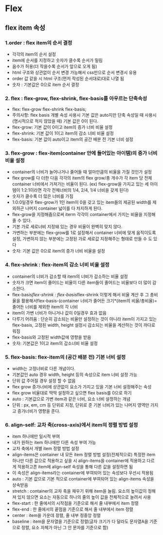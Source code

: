# Flex

## flex item 속성
### 1.order : flex item의 순서 결정
- 각각의 item의 순서 설정
- item에 순서를 지정하고 숫자가 클수록 순서가 밀림
- 음수가 허용(더 작을수록 순서가 앞으로 오게 됨)
- html 구조와 상관없이 순서 변경 가능해서 css만으로 순서 변경시 유용
- order 값 같을 시 html 구조(먼저 작성된 순서대로)대로 나열 됨 
- 숫자 : 기본값은 0으로 item 순서 결정

### 2\. flex : flex-grow, flex-shrink, flex-basis를 아우르는 단축속성
-   flex: flex-grow flex-shrink flex-basis;
-   주의사항: flex basis 개별 속성 사용시 기본 값은 auto지만 단축 속성일 때 사용시(명시적으로 적지 않았을 때) 기본 값은 0이 된다.
-   flex-grow: 기본 값이 0이고 item의 증가 너비 비율 설정
-   flex-shrink: 기본 값이 1이고 item의 감소 너비 비율 설정
-   flex-basis: 기본 값이 auto이고 item의 공간 배분 전 기본 너비 설정

### 3. flex-grow : flex-item(container 안에 들어있는 아이템)의 증가 너비 비율 설정
- container의 너비가 늘어나거나 줄어들 때 얼마만큼의 비율을 가질 것인가 설정
- flex grow를 다 더한 다음 각각의 item의 flex grow/총 개수가 각 item 당 전체 container 너비에서 가져가는 비율이 된다. (ex) flex-grow을 가지고 있는 세 아이템이 1:2:1이라면 각각 전체너비의 1/4, 2/4, 1/4 너비을 갖게 된다)
- 숫자가 클수록 더 많은 너비를 가짐
- 1:0:0일경우 flex-grow가 1인 item이 0을 갖고 있는 item들의 제공된 width를 제외하곤 나머지 container 넓이를 다 차지하게 된다.
- flex-grow을 지정해줌으로써 iterm 각각이 container에서 가지는 비율을 지정해줄 수 있다.
- 기본 가로 세로너비 지정돼 있는 경우 비율이 완벽히 맞지 않다.
- 가변하는 부분에는 flex-grow를 1로 설정해서 container 너비에 맞게 움직이도록 설정, 가변하지 않는 부분에는 고정된 가로 세로값 지정해주는 형태로 만들 수 도 있다
- 숫자: 기본 값은 0으로 item의 증가 너비 비율을 설정

### 4. flex-shrink : flex-item의 감소 너비 비율 설정
- container의 너비가 감소할 때 item의 너비가 감소하는 비율 설정
- 숫자가 크면 item이 줄어드는 비율이 다른 item들이 줄어드는 비율보다 더 많이 감소한다.
- flex-basis*flex-shrink : flex-basis*flex-shrink 이렇게 해서 비율 계산 후 그 총비율을 활용해서flex-basis-(container 너비가 줄어든 크기*(item의 비율/총비율)=줄어든 너비를 제외한 item의 각 너비
- item이 가변 너비가 아니거나 값이 0일경우 효과 없음
- 다루기 어려움 : 단순히 감소되는 비율만 설정하는 것이 아니라 item이 가지고 있는 flex-basis, 고정된 width, height 설정시 감소되는 비율을 계산하는 것이 까다로워짐
- flex-basis와 고정된 width값에 영향을 받음
- 숫자: 기본값은 1이고 item의 갑소너비 비율 설정

### 5. flex-basis: flex-item의 (공간 배분 전) 기본 너비 설정
- width는 고정너비로 다른 개념이다.
- 기본값인 auto 경우 width, height 등의 속성으로 item 너비 설정 가능 
- 단위 값 주어질 경우 설정 할 수 없음
- flex grow 증가너비에 상관없이 요소가 가지고 있을 기본 너비 설정해주는 속성
- flex grow 비율대로 딱딱 설정하고 싶으면 flex basis를 0으로 하기
- auto : 기본값으로 가변 item과 같은 너비, 요소 너비 설정하는 개념
- 단위 : px, em, cm 등 단위로 지정, 단위로 준 기본 너비가 있는 나머지 영역만 가지고 증가너비가 영향을 준다.

### 6\. align-self: 교차 축(cross-axis)에서 item의 정렬 방법 설정

-   item 하나에만 일시적 부여
-   내가 원하는 item 하나에만 다른 속성 부여 가능
-   교차 축에서 개별 item 정렬 방법 설정
-   align-items은 container 내 모든 item 정렬 방법 설정(전체적으로) 특정한 item 하나만 다른 값으로 적용하고 싶을 시 align-items을 container에 적용하고 다르게 적용하고픈 item에 align-self 속성을 통해 다른 값을 설정하면 됨
-   이 속성은 align-items라는 container에 부여되어 있는 속성보다 우선시 적용됨
-   auto : 기본 값으로 기본 적으로 container에 부여되어 있는 align-items 속성을 상속받음
-   stretch : container의 교차 축을 채우기 위해 item을 늘림. 요소의 높이값이 정해져 있지 않으면 요소는 자동으로 하나의 줄의 높이 값을 전체적으로 늘려서 사용
-   flex-start : 한 줄에서의 시작점을 기준으로 해서 줄 내부에서 item 정렬
-   flex-end : 한 줄에서의 끝점을 기준으로 해서 줄 내부에서 item 정렬
-   center : item을 가운데 정렬, 줄 내부 정중앙 정렬
-   baseline : item을 문자열을 기준으로 정렬(글자 크기가 다 달라도 문자열A을 기준으로 정렬, 요소 자체가 아닌 그 안 문자를 기준으로 함)
